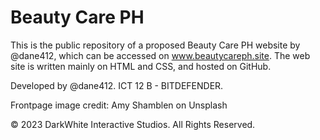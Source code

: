 # Beauty Care PH

This is the public repository of a proposed Beauty Care PH website by @dane412, which can be accessed on www.beautycareph.site. The web site is written mainly on HTML and CSS, and hosted on GitHub.

Developed by @dane412. ICT 12 B - BITDEFENDER.

Frontpage image credit: Amy Shamblen on Unsplash 

© 2023 DarkWhite Interactive Studios. All Rights Reserved.
